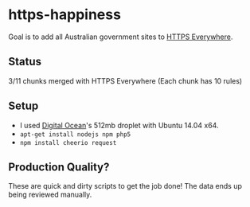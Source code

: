 https-happiness
===============

Goal is to add all Australian government sites to [HTTPS Everywhere](https://www.eff.org/https-everywhere).

Status
-------

3/11 chunks merged with HTTPS Everywhere (Each chunk has 10 rules)

Setup
--------

* I used [Digital Ocean](https://www.digitalocean.com/?refcode=2f68bde48289)'s 512mb droplet with Ubuntu 14.04 x64.
* `apt-get install nodejs npm php5`
* `npm install cheerio request`

Production Quality?
-------------------
These are quick and dirty scripts to get the job done! The data ends up being reviewed manually.